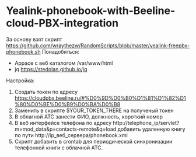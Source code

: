 # Yealink-phonebook-with-Beeline-cloud-PBX-integration
За основу взят скрипт https://github.com/wraythezw/RandomScripts/blob/master/yealink-freepbx-phonebook.sh
Понадобяться:
  - Appace c веб каталогом /var/www/html
  - jq https://stedolan.github.io/jq

Настройка:
1. Создать токен по адресу https://cloudpbx.beeline.ru/#%D0%9D%D0%B0%D1%81%D1%82%D1%80%D0%BE%D0%B9%D0%BA%D0%B8
2. Заменить в скрипте $YOUR_TOKEN_THERE на полученый токен
3. В облагной АТС занести ФИО, должность, короткий номер
4. В веб интерфейсе телефона по адресу http://telephone_ip/servlet?m=mod_data&p=contacts-remote&q=load добавить удаленную книгу по пути http://ip_веб_сервера/phonebook.xml
5. Скрипт добавить в crontab для периодической синхронизации телефонной книги с облачной АТС.
